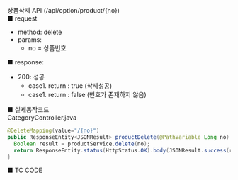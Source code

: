 상품삭제 API (/api/option/product/{no})  
■ request
   - method: delete
   - params:
      - no = 상품번호  
  
■ response:  
   - 200: 성공  
      - case1. return : true (삭제성공)  
      - case1. return : false (번호가 존재하지 않음)  
  
■ 실제동작코드  
CategoryController.java  
```java
@DeleteMapping(value="/{no}")
public ResponseEntity<JSONResult> productDelete(@PathVariable Long no) {
  Boolean result = productService.delete(no);
  return ResponseEntity.status(HttpStatus.OK).body(JSONResult.success(result));
}
```
  
■ TC CODE  
  
 <tc code>
